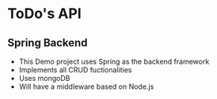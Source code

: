 # ToDo's API

## Spring Backend
* This Demo project uses Spring as the backend framework
* Implements all CRUD fuctionalities
* Uses mongoDB
* Will have a middleware based on Node.js
